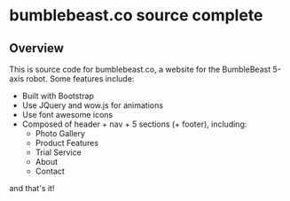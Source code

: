 # bumblebeast.co source complete

## Overview
This is source code for bumblebeast.co, a website for the BumbleBeast 5-axis robot. Some features include:
* Built with Bootstrap
* Use JQuery and wow.js for animations
* Use font awesome icons
* Composed of header + nav + 5 sections (+ footer), including:
    * Photo Gallery
    * Product Features 
    * Trial Service 
    * About
    * Contact
    
and that's it!


